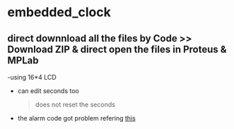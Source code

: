 # embedded_clock
## direct downnload all the files by Code >> Download ZIP & direct open the files in Proteus & MPLab 
-using 16*4 LCD
- can edit seconds too 
  >does not reset the seconds
- the alarm code got problem refering [this](https://simple-circuit.com/mplab-xc8-ds3231-alarm-temperature/)
